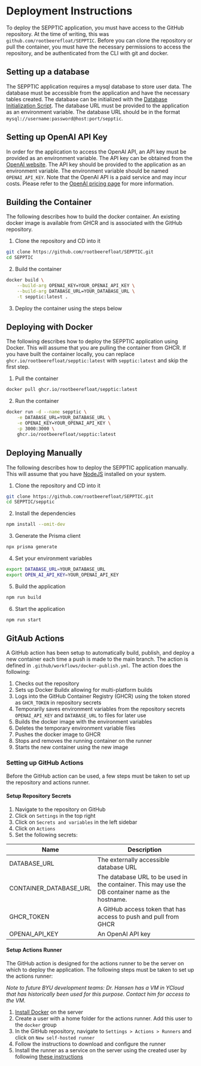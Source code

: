 # Deployment Instructions
To deploy the SEPPTIC application, you must have access to the GitHub repository. At the time of writing, this was `github.com/rootbeerefloat/SEPPTIC`. Before you can clone the repository or pull the container, you must have the necessary permissions to access the repository, and be authenticated from the CLI with git and docker.

## Setting up a database
The SEPPTIC application requires a mysql database to store user data. The database must be accessible from the application and have the necessary tables created. The database can be initialized with the [Database Initialization Script](../Development%20Resources/DatabaseInit.sql). The database URL must be provided to the application as an environment variable. The database URL should be in the format `mysql://username:password@host:port/sepptic`.

## Setting up OpenAI API Key
In order for the application to access the OpenAI API, an API key must be provided as an environment variable. The API key can be obtained from the [OpenAI website](https://platform.openai.com/signup). The API key should be provided to the application as an environment variable. The environment variable should be named `OPENAI_API_KEY`. Note that the OpenAI API is a paid service and may incur costs. Please refer to the [OpenAI pricing page](https://openai.com/api/pricing/) for more information.

## Building the Container
The following describes how to build the docker container. An existing docker image is available from GHCR and is associated with the GitHub repository.

1. Clone the repository and CD into it
```bash
git clone https://github.com/rootbeerefloat/SEPPTIC.git
cd SEPPTIC
```
2. Build the container
```bash
docker build \
    --build-arg OPENAI_KEY=YOUR_OPENAI_API_KEY \
    --build-arg DATABASE_URL=YOUR_DATABASE_URL \
    -t sepptic:latest .
```
3. Deploy the container using the steps below

## Deploying with Docker
The following describes how to deploy the SEPPTIC application using Docker. This will assume that you are pulling the container from GHCR. If you have built the container locally, you can replace `ghcr.io/rootbeerefloat/sepptic:latest` with `sepptic:latest` and skip the first step.

1. Pull the container
```bash
docker pull ghcr.io/rootbeerefloat/sepptic:latest
```
2. Run the container
```bash
docker run -d --name sepptic \
    -e DATABASE_URL=YOUR_DATABASE_URL \
    -e OPENAI_KEY=YOUR_OPENAI_API_KEY \
    -p 3000:3000 \
    ghcr.io/rootbeerefloat/sepptic:latest
```

## Deploying Manually
The following describes how to deploy the SEPPTIC application manually. This will assume that you have [NodeJS](https://nodejs.org/en) installed on your system.

1. Clone the repository and CD into it
```bash
git clone https://github.com/rootbeerefloat/SEPPTIC.git
cd SEPPTIC/sepptic
```
2. Install the dependencies
```bash
npm install --omit-dev
```
3. Generate the Prisma client
```bash
npx prisma generate
```
4. Set your environment variables
```bash
export DATABASE_URL=YOUR_DATABASE_URL
export OPEN_AI_API_KEY=YOUR_OPENAI_API_KEY
```
5. Build the application
```bash
npm run build
```
6. Start the application
```bash
npm run start
```

## GitAub Actions
A GitHub action has been setup to automatically build, publish, and deploy a new container each time a push is made to the main branch. The action is defined in `.github/workflows/docker-publish.yml`. The action does the following:

1. Checks out the repository
2. Sets up Docker Buildx allowing for multi-platform builds
3. Logs into the GitHub Container Registry (GHCR) using the token stored as `GHCR_TOKEN` in repository secrets
4. Temporarily saves environment variables from the repository secrets `OPENAI_API_KEY` and `DATABASE_URL` to files for later use
5. Builds the docker image with the environment variables
6. Deletes the temporary environment variable files
7. Pushes the docker image to GHCR
8. Stops and removes the running container on the runner
9. Starts the new container using the new image

### Setting up GitHub Actions
Before the GitHub action can be used, a few steps must be taken to set up the repository and actions runner.

#### Setup Repository Secrets
1. Navigate to the repository on GitHub
2. Click on `Settings` in the top right
3. Click on `Secrets and variables` in the left sidebar
4. Click on `Actions`
5. Set the following secrets:

| Name                   | Description                                                                                       |
|------------------------|---------------------------------------------------------------------------------------------------|
| DATABASE_URL           | The externally accessible database URL                                                            |
| CONTAINER_DATABASE_URL | The database URL to be used in the container. This may use the DB container name as the hostname. |
| GHCR_TOKEN             | A GitHub access token that has access to push and pull from GHCR                                  |
| OPENAI_API_KEY         | An OpenAI API key                                                                                 |

#### Setup Actions Runner
The GitHub action is designed for the actions runner to be the server on which to deploy the application. The following steps must be taken to set up the actions runner:

*Note to future BYU development teams: Dr. Hansen has a VM in YCloud that has historically been used for this purpose. Contact him for access to the VM.* 

1. [Install Docker](https://docs.docker.com/engine/install/) on the server
2. Create a user with a home folder for the actions runner. Add this user to the `docker` group
3. In the GitHub repository, navigate to `Settings > Actions > Runners` and click on `New self-hosted runner`
4. Follow the instructions to download and configure the runner
5. Install the runner as a service on the server using the created user by following [these instructions](https://docs.github.com/en/actions/hosting-your-own-runners/managing-self-hosted-runners/configuring-the-self-hosted-runner-application-as-a-service)
